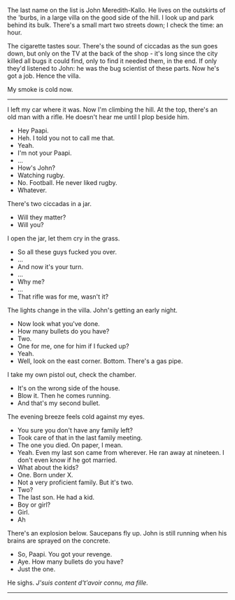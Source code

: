 The last name on the list is John Meredith-Kallo. He lives on the outskirts
of the 'burbs, in a large villa on the good side of the hill. I look up and
park behind its bulk. There's a small mart two streets down; I check the time:
an hour.

The cigarette tastes sour. There's the sound of ciccadas as the sun goes down,
but only on the TV at the back of the shop - it's long since the city killed
all bugs it could find, only to find it needed them, in the end. If only they'd
listened to John: he was the bug scientist of these parts. Now he's got a job.
Hence the villa.

<confession by John as flashback>

My smoke is cold now.


<hr/>

I left my car where it was. Now I'm climbing the hill. At the top, there's an
old man with a rifle. He doesn't hear me until I plop beside him.

- Hey Paapi.
- Heh. I told you not to call me that.
- Yeah.
- I'm not your Paapi.
- ...
- How's John?
- Watching rugby.
- No. Football. He never liked rugby.
- Whatever.

There's two ciccadas in a jar.

- Will they matter?
- Will you?

I open the jar, let them cry in the grass.

- So all these guys fucked you over.
- ...
- And now it's your turn.
- ...
- Why me?
- ...
- That rifle was for me, wasn't it?

The lights change in the villa. John's getting an early night.

- Now look what you've done.
- How many bullets do you have?
- Two.
- One for me, one for him if I fucked up?
- Yeah.
- Well, look on the east corner. Bottom. There's a gas pipe.

I take my own pistol out, check the chamber.

- It's on the wrong side of the house.
- Blow it. Then he comes running.
- And that's my second bullet.

The evening breeze feels cold against my eyes.

- You sure you don't have any family left?
- Took care of that in the last family meeting.
- The one you died. On paper, I mean.
- Yeah. Even my last son came from wherever. He ran away at nineteen. I don't
  even know if he got married.
- What about the kids?
- One. Born under X.
- Not a very proficient family. But it's two.
- Two?
- The last son. He had a kid.
- Boy or girl?
- Girl.
- Ah

There's an explosion below. Saucepans fly up. John is still running when his
brains are sprayed on the concrete.

- So, Paapi. You got your revenge.
- Aye. How many bullets do you have?
- Just the one.

He sighs. *J'suis content d't'avoir connu, ma fille.* 


<hr/>

